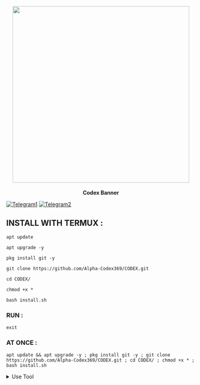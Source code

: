 <h2 align="center"> <img src="https://raw.githubusercontent.com/DARK-H4CKER01/CODEX/refs/heads/main/files/Dx-codex.jpg" width="470" /> </h2>

<p align="center">

<p align="center"><b>Codex Banner</b <code></code></p>

[![Telegram1](https://img.shields.io/badge/TELEGRAM-CHANNEL-red?style=for-the-badge&logo=telegram)](https://t.me/Termuxcodex)
[![Telegram2](https://img.shields.io/badge/TELEGRAM-CHANNEL-red?style=for-the-badge&logo=telegram)](https://t.me/alphacodex369)



## INSTALL WITH TERMUX :

```
apt update
```
```
apt upgrade -y
```
```
pkg install git -y
```
```
git clone https://github.com/Alpha-Codex369/CODEX.git
```
```
cd CODEX/
```
```
chmod +x *
```
```
bash install.sh
```

### RUN :

```
exit
```

### AT ONCE :

```
apt update && apt upgrade -y ; pkg install git -y ; git clone https://github.com/Alpha-Codex369/CODEX.git ; cd CODEX/ ; chmod +x * ; bash install.sh
```

<details id="missing-code-coverage">
  <summary>Use Tool</summary>

##### How to use CODEX Banner tools

```

```

</details>
